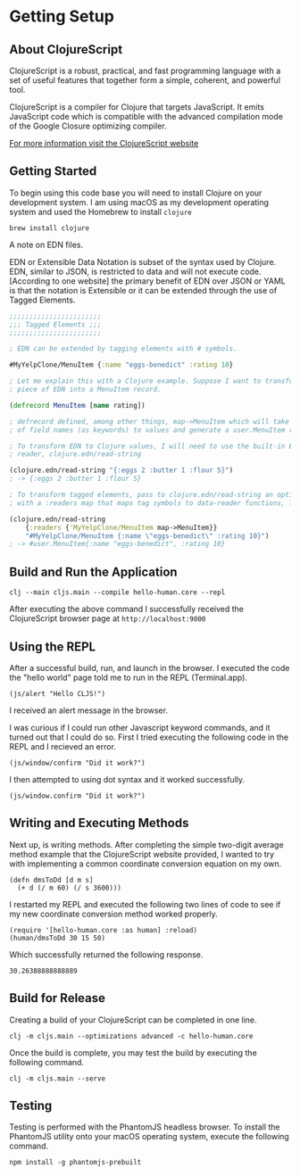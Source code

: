 # Getting Setup

## About ClojureScript

ClojureScript is a robust, practical, and fast programming language with a set
of useful features that together form a simple, coherent, and powerful tool.

ClojureScript is a compiler for Clojure that targets JavaScript. It emits 
JavaScript code which is compatible with the advanced compilation mode of the 
Google Closure optimizing compiler.

[For more information visit the ClojureScript website](https://clojurescript.org)

## Getting Started

To begin using this code base you will need to install Clojure on your
development system. I am using macOS as my development operating system and
used the Homebrew to install `clojure`

```
brew install clojure
```

A note on EDN files.

EDN or Extensible Data Notation is subset of the syntax used by Clojure. EDN,
similar to JSON, is restricted to data and will not execute code. [According
to one website] the primary benefit of EDN over JSON or YAML is that the 
notation is Extensible or it can be extended through the use of Tagged
Elements.

```clojure
;;;;;;;;;;;;;;;;;;;;;;;
;;; Tagged Elements ;;;
;;;;;;;;;;;;;;;;;;;;;;;

; EDN can be extended by tagging elements with # symbols.

#MyYelpClone/MenuItem {:name "eggs-benedict" :rating 10}

; Let me explain this with a Clojure example. Suppose I want to transform that
; piece of EDN into a MenuItem record.

(defrecord MenuItem [name rating])

; defrecord defined, among other things, map->MenuItem which will take a map
; of field names (as keywords) to values and generate a user.MenuItem record

; To transform EDN to Clojure values, I will need to use the built-in EDN
; reader, clojure.edn/read-string

(clojure.edn/read-string "{:eggs 2 :butter 1 :flour 5}")
; -> {:eggs 2 :butter 1 :flour 5}

; To transform tagged elements, pass to clojure.edn/read-string an option map
; with a :readers map that maps tag symbols to data-reader functions, like so

(clojure.edn/read-string
    {:readers {'MyYelpClone/MenuItem map->MenuItem}}
    "#MyYelpClone/MenuItem {:name \"eggs-benedict\" :rating 10}")
; -> #user.MenuItem{:name "eggs-benedict", :rating 10}
```

## Build and Run the Application

```
clj --main cljs.main --compile hello-human.core --repl
```

After executing the above command I successfully received the ClojureScript
browser page at `http://localhost:9000`

## Using the REPL
After a successful build, run, and launch in the browser. I executed the code
the "hello world" page told me to run in the REPL (Terminal.app).

```
(js/alert "Hello CLJS!")
```

I received an alert message in the browser.

I was curious if I could run other Javascript keyword commands, and it turned
out that I could do so. First I tried executing the following code in the REPL
and I recieved an error.

```
(js/window/confirm "Did it work?")
```

I then attempted to using dot syntax and it worked successfully.

```
(js/window.confirm "Did it work?")
```

## Writing and Executing Methods
Next up, is writing methods. After completing the simple two-digit average
method example that the ClojureScript website provided, I wanted to try with
implementing a common coordinate conversion equation on my own.

```
(defn dmsToDd [d m s]
  (+ d (/ m 60) (/ s 3600)))
```

I restarted my REPL and executed the following two lines of code to see if my
new coordinate conversion method worked properly.

```
(require '[hello-human.core :as human] :reload)
(human/dmsToDd 30 15 50)
```

Which successfully returned the following response.

```
30.26388888888889
```

## Build for Release
Creating a build of your ClojureScript can be completed in one line.

```
clj -m cljs.main --optimizations advanced -c hello-human.core
```

Once the build is complete, you may test the build by executing the following
command.
```
clj -m cljs.main --serve
```

## Testing
Testing is performed with the PhantomJS headless browser. To install the
PhantomJS utility onto your macOS operating system, execute the following
command.

```
npm install -g phantomjs-prebuilt
```
